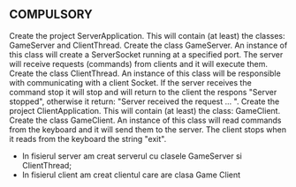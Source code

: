 COMPULSORY
----------------
Create the project ServerApplication. This will contain (at least) the classes: GameServer and ClientThread.
Create the class GameServer. An instance of this class will create a ServerSocket running at a specified port. The server will receive requests (commands) from clients and it will execute them.
Create the class ClientThread. An instance of this class will be responsible with communicating with a client Socket. If the server receives the command stop it will stop and will return to the client the respons "Server stopped", otherwise it return: "Server received the request ... ".
Create the project ClientApplication. This will contain (at least) the class: GameClient.
Create the class GameClient. An instance of this class will read commands from the keyboard and it will send them to the server. The client stops when it reads from the keyboard the string "exit".

- In fisierul server am creat serverul cu clasele GameServer si ClientThread;
- In fisierul client am creat clientul care are clasa Game Client
